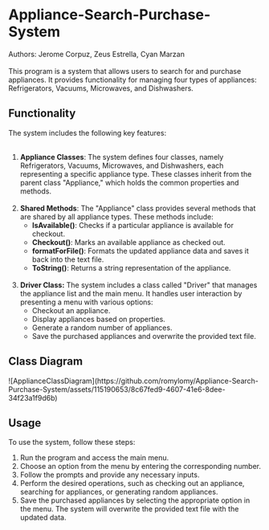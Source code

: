 # Appliance-Search-Purchase-System
Authors: Jerome Corpuz, Zeus Estrella, Cyan Marzan
<br>
<br> 
This program is a system that allows users to search for and purchase appliances. It provides functionality for managing four types of appliances: Refrigerators, Vacuums, Microwaves, and Dishwashers. 

<h2> Functionality </h2> 
The system includes the following key features:
<br>
<br>
<ol>
  <li><b> Appliance Classes</b>: The system defines four classes, namely Refrigerators, Vacuums, Microwaves, and Dishwashers, each      representing a specific appliance type. These classes inherit from the parent class "Appliance," which holds the common             properties and methods. </li>
  <br>
  <li><b> Shared Methods</b>: The "Appliance" class provides several methods that are shared by all appliance types. These methods              include:
      <ul> 
        <li> <b> IsAvailable()</b>: Checks if a particular appliance is available for checkout.</li>
        <li><b>Checkout()</b>: Marks an available appliance as checked out.</li>
        <li><b>formatForFile()</b>: Formats the updated appliance data and saves it back into the text file.</li>
        <li><b>ToString()</b>: Returns a string representation of the appliance.</li>
      </ul> 
  </li>
  <br>
  <li> 
    <b> Driver Class:</b> The system includes a class called "Driver" that manages the appliance list and the main menu. It handles      user interaction by presenting a menu with various options:
      <ul> 
        <li>Checkout an appliance.</li>
        <li>Display appliances based on properties.</li>
        <li>Generate a random number of appliances.</li>
        <li>Save the purchased appliances and overwrite the provided text file.</li>
      </ul> 
   </li>
</ol>
<h2> Class Diagram </h2>
![ApplianceClassDiagram](https://github.com/romylomy/Appliance-Search-Purchase-System/assets/115190653/8c67fed9-4607-41e6-8dee-34f23a1f9d6b)

<h2> Usage </h2>
To use the system, follow these steps:

<ol> 
  <li>Run the program and access the main menu.</li>
  <li>Choose an option from the menu by entering the corresponding number.</li>
  <li>Follow the prompts and provide any necessary inputs.</li>
  <li>Perform the desired operations, such as checking out an appliance, searching for appliances, or generating random appliances.   </li>
  <li>Save the purchased appliances by selecting the appropriate option in the menu. The system will overwrite the provided text        file with the updated data.
  </li>
</ol> 


